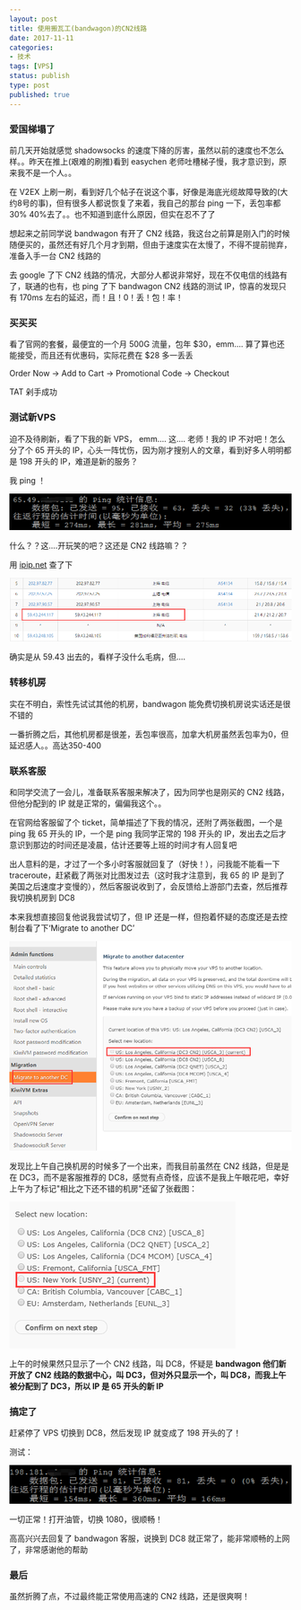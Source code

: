 ```yaml
---
layout: post
title: 使用搬瓦工(bandwagon)的CN2线路
date: 2017-11-11
categories:
- 技术
tags: [VPS]
status: publish
type: post
published: true
---
```


### 爱国梯塌了

前几天开始就感觉 shadowsocks 的速度下降的厉害，虽然以前的速度也不怎么样。。昨天在推上(艰难的刷推)看到 easychen 老师吐槽梯子慢，我才意识到，原来我不是一个人。。

在 V2EX 上刷一刷，看到好几个帖子在说这个事，好像是海底光缆故障导致的(大约8号的事)，但有很多人都说恢复了来着，我自己的那台 ping 一下，丢包率都30% 40%去了。。也不知道到底什么原因，但实在忍不了了

想起来之前同学说 bandwagon 有开了 CN2 线路，我这台之前算是刚入门的时候随便买的，虽然还有好几个月才到期，但由于速度实在太慢了，不得不提前抛弃，准备入手一台 CN2 线路的

去 google 了下 CN2 线路的情况，大部分人都说非常好，现在不仅电信的线路有了，联通的也有，也 ping 了下 bandwagon CN2 线路的测试 IP，惊喜的发现只有 170ms 左右的延迟，而！且！0！丢！包！率！

### 买买买

看了官网的套餐，最便宜的一个月 500G 流量，包年 $30，emm.... 算了算也还能接受，而且还有优惠码，实际花费在 $28 多一丢丢

Order Now -> Add to Cart -> Promotional Code -> Checkout

TAT 剁手成功

### 测试新VPS

迫不及待刷新，看了下我的新 VPS， emm.... 这.... 老师！我的 IP 不对吧！怎么分了个 65 开头的 IP，心头一阵忧伤，因为刚才搜别人的文章，看到好多人明明都是 198 开头的 IP，难道是新的服务？

我 ping ！

![我的65.png](/images/blog_img/20171111/我的65.png)

什么？？这....开玩笑的吧？这还是 CN2 线路嘛？？

用 [ipip.net](https://www.ipip.net/) 查了下

![从59出去.png](/images/blog_img/20171111/从59出去.png)

确实是从 59.43 出去的，看样子没什么毛病，但....

### 转移机房

实在不明白，索性先试试其他的机房，bandwagon 能免费切换机房说实话还是很不错的

一番折腾之后，其他机房都是很差，丢包率很高，加拿大机房虽然丢包率为0，但延迟感人。。高达350-400

### 联系客服

和同学交流了一会儿，准备联系客服来解决了，因为同学也是刚买的 CN2 线路，但他分配到的 IP 就是正常的，偏偏我这个。。

在官网给客服留了个 ticket，简单描述了下我的情况，还附了两张截图，一个是 ping 我 65 开头的 IP，一个是 ping 我同学正常的 198 开头的 IP，发出去之后才意识到那边的时间还是凌晨，估计还要等上班的时间才有人回复吧

出人意料的是，才过了一个多小时客服就回复了（好快！），问我能不能看一下 traceroute，赶紧截了两张对比图发过去（这时我才注意到，我 65 的 IP 是到了美国之后速度才变慢的），然后客服说收到了，会反馈给上游部门去查，然后推荐我切换机房到 DC8

本来我想直接回复他说我尝试切了，但 IP 还是一样，但抱着怀疑的态度还是去控制台看了下‘Migrate to another DC’

![用的实际是DC3.png](/images/blog_img/20171111/用的实际是DC3.png)

发现比上午自己换机房的时候多了一个出来，而我目前虽然在 CN2 线路，但是是在 DC3，而不是客服推荐的 DC8，感觉有点奇怪，应该不是我上午眼花吧，幸好上午为了标记"相比之下还不错的机房"还留了张截图：

![上午的截图.png](/images/blog_img/20171111/上午的截图.png)

上午的时候果然只显示了一个 CN2 线路，叫 DC8，怀疑是 **bandwagon 他们新开放了 CN2 线路的数据中心，叫 DC3，但对外只显示一个，叫 DC8，而我上午被分配到了 DC3，所以 IP 是 65 开头的新 IP**

### 搞定了

赶紧停了 VPS 切换到 DC8，然后发现 IP 就变成了 198 开头的了！

测试：

![新的198.png](/images/blog_img/20171111/新的198.png)

一切正常！打开油管，切换 1080，很顺畅！

高高兴兴去回复了 bandwagon 客服，说换到 DC8 就正常了，能非常顺畅的上网了，非常感谢他的帮助

### 最后

虽然折腾了点，不过最终能正常使用高速的 CN2 线路，还是很爽啊！
